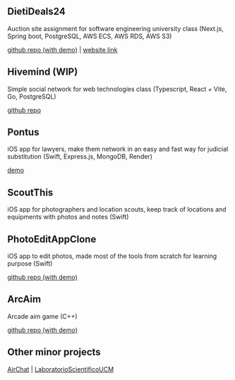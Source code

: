 ## DietiDeals24

Auction site assignment for software engineering university class (Next.js, Spring boot, PostgreSQL, AWS ECS, AWS RDS, AWS S3)

[github repo (with demo)](https://github.com/Graffioh/dietideals24ucm) | [website link](https://dietideals24.vercel.app)

## Hivemind (WIP)

Simple social network for web technologies class (Typescript, React + Vite, Go, PostgreSQL)

[github repo](https://github.com/Graffioh/hivemind)

## Pontus

iOS app for lawyers, make them network in an easy and fast way for judicial substitution (Swift, Express.js, MongoDB, Render)

[demo](https://www.youtube.com/watch?v=eavKse5ax44&feature=youtu.be)

## ScoutThis

iOS app for photographers and location scouts, keep track of locations and equipments with photos and notes (Swift)

## PhotoEditAppClone

iOS app to edit photos, made most of the tools from scratch for learning purpose (Swift)

[github repo (with demo)](https://github.com/Graffioh/PhotoEditAppClone)

## ArcAim

Arcade aim game (C++)

[github repo (with demo)](https://github.com/Graffioh/ArcAim)

## Other minor projects

[AirChat](https://github.com/Graffioh/AirChat) | [LaboratorioScientificoUCM](https://github.com/Graffioh/LaboratorioScientificoUCM)
